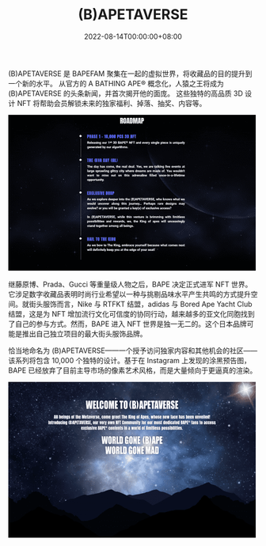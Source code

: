 ﻿---
title: "(B)APETAVERSE"
description: "让我们 BAPEin 到 BAPETAVERSE 吧！ BAPE® 为您带来 10,000 个独特的 NFT"
date: 2022-08-14T00:00:00+08:00
lastmod: 2022-08-14T00:00:00+08:00
draft: false
authors: ["crazyxuanshao"]
featuredImage: "b-apetaverse.png"
tags: ["Collectibles","(B)APETAVERSE"]
categories: ["nfts"]
nfts: ["Collectibles"]
blockchain: "ETH"
website: "https://dappradar.com/deeplink/14803"
twitter: "https://twitter.com/bapetaverse"
discord: "https://discord.com/invite/bapetaverse"
telegram: ""
github: ""
youtube: ""
twitch: ""
facebook: ""
instagram: "https://www.instagram.com/bapetaverse/"
reddit: ""
medium: ""
steam: ""
gitbook: ""
googleplay: ""
appstore: ""
status: "Live"
weight: 
lightgallery: true
toc: true
pinned: false
recommend: false
recommend1: false
---
<p>(B)APETAVERSE 是 BAPEFAM 聚集在一起的虚拟世界，将收藏品的目的提升到一个新的水平。 从官方的 A BATHING APE®️ 概念化，人猿之王将成为 (B)APETAVERSE 的头条新闻，并首次揭开他的面庞。 这些独特的高品质 3D 设计 NFT 将帮助会员解锁未来的独家福利、掉落、抽奖、内容等。</p>

![idnf](idnf.png)

继藤原博、Prada、Gucci 等重量级人物之后，BAPE 决定正式进军 NFT 世界。它涉足数字收藏品表明时尚行业希望以一种与挑剔品味水平产生共鸣的方式提升空间。就街头服饰而言，Nike 与 RTFKT 结盟，adidas 与 Bored Ape Yacht Club 结盟，这是为 NFT 增加流行文化可信度的协同行动，越来越多的亚文化同胞找到了自己的参与方式。然而，BAPE 进入 NFT 世界是独一无二的。这个日本品牌可能是推出自己独立项目的最大街头服饰品牌。

恰当地命名为 (B)APETAVERSE——一个授予访问独家内容和其他机会的社区——该系列将包含 10,000 个独特的设计。基于在 Instagram 上发现的涂黑预告图，BAPE 已经放弃了目前主导市场的像素艺术风格，而是大量倾向于更逼真的渲染。

![dsad](dsad.png)